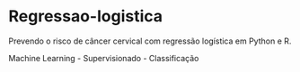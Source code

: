 # Regressao-logistica
Prevendo o risco de câncer cervical com regressão logística em Python e R.

Machine Learning - Supervisionado - Classificação
